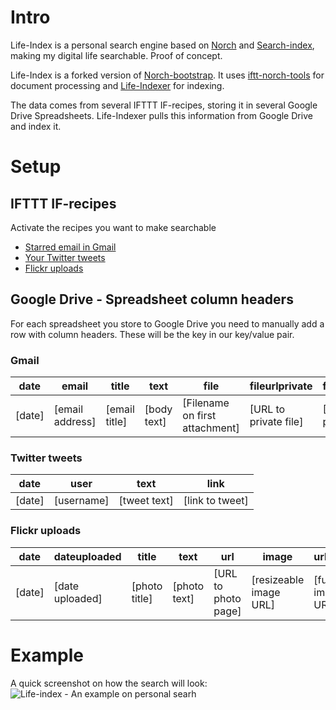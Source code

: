 # Intro

Life-Index is a personal search engine based on [Norch](https://github.com/fergiemcdowall/norch) and [Search-index](https://github.com/fergiemcdowall/search-index), making my digital life searchable. Proof of concept.

Life-Index is a forked version of [Norch-bootstrap](https://github.com/fergiemcdowall/norch-bootstrap). It uses [iftt-norch-tools](https://github.com/eklem/iftt-norch-tools) for document processing and [Life-Indexer](https://github.com/eklem/life-indexer) for indexing.

The data comes from several IFTTT IF-recipes, storing it in several Google Drive Spreadsheets. Life-Indexer pulls this information from Google Drive and index it.

# Setup
## IFTTT IF-recipes
Activate the recipes you want to make searchable
* [Starred email in Gmail](https://ifttt.com/recipes/283693-lifeindex-searchable-gmail)
* [Your Twitter tweets](https://ifttt.com/recipes/283696-lifeindex-searchable-tweets)
* [Flickr uploads](https://ifttt.com/recipes/283697-lifeindex-searchable-flickr-uploads)

## Google Drive - Spreadsheet column headers
For each spreadsheet you store to Google Drive you need to manually add a row with column headers. These will be the key in our key/value pair.

### Gmail
date | email | title | text | file | fileurlprivate | fileurlpublic
---- | ----- | ----- | ---- | ---- | -------------- | -------------
[date] | [email address] | [email title] | [body text] | [Filename on first attachment] | [URL to private file] | [URL to public file]

### Twitter tweets
date | user | text | link
---- | ---- | ---- | ---- 
[date] | [username] | [tweet text] | [link to tweet]

### Flickr uploads
date | dateuploaded | title | text | url | image | urlimage | tags
---- | ---- | ---- | ---- | ---- | ---- | ---- | ---- 
[date] | [date uploaded] | [photo title] | [photo text] | [URL to photo page] | [resizeable image URL] | [full size image URL] | [tags list, comma separated]

# Example
A quick screenshot on how the search will look:
![Life-index - An example on personal searh](https://cloud.githubusercontent.com/assets/236656/7343405/8e55cf8a-ecc1-11e4-9906-a410ea108cbf.png)
